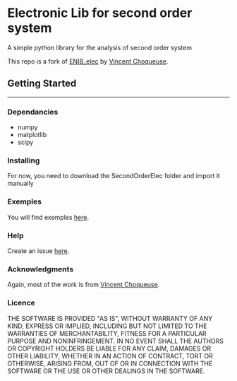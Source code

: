 # Electronic Lib for second order system

A simple python library for the analysis of second order system

This repo is a fork of [ENIB_elec](https://github.com/vincentchoqueuse/ENIB_elec) by [Vincent Choqueuse](https://github.com/vincentchoqueuse).

## Getting Started
---
### Dependancies

* numpy
* matplotlib
* scipy

### Installing

For now, you need to download the SecondOrderElec folder and import it manually

### Exemples

You will find exemples [here](https://github.com/slashformotion/SecondOrderElec/tree/master/exemples).

### Help

Create an issue [here](https://github.com/slashformotion/SecondOrderElec/issues).

### Acknowledgments

Again, most of the work is from [Vincent Choqueuse](https://github.com/vincentchoqueuse).

### Licence

THE SOFTWARE IS PROVIDED "AS IS", WITHOUT WARRANTY OF ANY KIND, EXPRESS OR
IMPLIED, INCLUDING BUT NOT LIMITED TO THE WARRANTIES OF MERCHANTABILITY,
FITNESS FOR A PARTICULAR PURPOSE AND NONINFRINGEMENT. IN NO EVENT SHALL THE
AUTHORS OR COPYRIGHT HOLDERS BE LIABLE FOR ANY CLAIM, DAMAGES OR OTHER
LIABILITY, WHETHER IN AN ACTION OF CONTRACT, TORT OR OTHERWISE, ARISING FROM,
OUT OF OR IN CONNECTION WITH THE SOFTWARE OR THE USE OR OTHER DEALINGS IN THE
SOFTWARE.